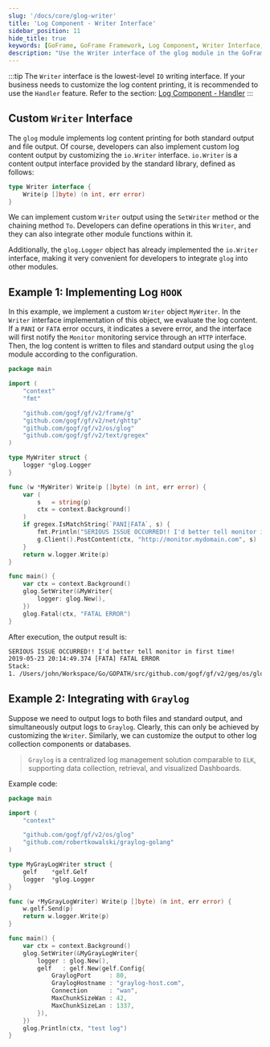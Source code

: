 ```yaml
---
slug: '/docs/core/glog-writer'
title: 'Log Component - Writer Interface'
sidebar_position: 11
hide_title: true
keywords: [GoFrame, GoFrame Framework, Log Component, Writer Interface, Custom Log Output, Custom Writer, glog Module, Log HOOK, Graylog, Centralized Log Management]
description: "Use the Writer interface of the glog module in the GoFrame framework to customize log output. By implementing a custom Writer object, logs can be flexibly output to different targets such as files, standard output, and Graylog. Additionally, sample code is provided to demonstrate how to implement log HOOK functionality to promptly notify monitoring services of serious errors."
---
```

:::tip
The `Writer` interface is the lowest-level `IO` writing interface. If your business needs to customize the log content printing, it is recommended to use the `Handler` feature. Refer to the section: [Log Component - Handler](日志组件-Handler.md)
:::
## Custom `Writer` Interface

The `glog` module implements log content printing for both standard output and file output. Of course, developers can also implement custom log content output by customizing the `io.Writer` interface. `io.Writer` is a content output interface provided by the standard library, defined as follows:

```go
type Writer interface {
    Write(p []byte) (n int, err error)
}
```

We can implement custom `Writer` output using the `SetWriter` method or the chaining method `To`. Developers can define operations in this `Writer`, and they can also integrate other module functions within it.

Additionally, the `glog.Logger` object has already implemented the `io.Writer` interface, making it very convenient for developers to integrate `glog` into other modules.

## Example 1: Implementing Log `HOOK`

In this example, we implement a custom `Writer` object `MyWriter`. In the `Writer` interface implementation of this object, we evaluate the log content. If a `PANI` or `FATA` error occurs, it indicates a severe error, and the interface will first notify the `Monitor` monitoring service through an `HTTP` interface. Then, the log content is written to files and standard output using the `glog` module according to the configuration.

```go
package main

import (
    "context"
    "fmt"

    "github.com/gogf/gf/v2/frame/g"
    "github.com/gogf/gf/v2/net/ghttp"
    "github.com/gogf/gf/v2/os/glog"
    "github.com/gogf/gf/v2/text/gregex"
)

type MyWriter struct {
    logger *glog.Logger
}

func (w *MyWriter) Write(p []byte) (n int, err error) {
    var (
        s   = string(p)
        ctx = context.Background()
    )
    if gregex.IsMatchString(`PANI|FATA`, s) {
        fmt.Println("SERIOUS ISSUE OCCURRED!! I'd better tell monitor in first time!")
        g.Client().PostContent(ctx, "http://monitor.mydomain.com", s)
    }
    return w.logger.Write(p)
}

func main() {
    var ctx = context.Background()
    glog.SetWriter(&MyWriter{
        logger: glog.New(),
    })
    glog.Fatal(ctx, "FATAL ERROR")
}
```

After execution, the output result is:

```html
SERIOUS ISSUE OCCURRED!! I'd better tell monitor in first time!
2019-05-23 20:14:49.374 [FATA] FATAL ERROR
Stack:
1. /Users/john/Workspace/Go/GOPATH/src/github.com/gogf/gf/v2/geg/os/glog/glog_writer_hook.go:27
```

## Example 2: Integrating with `Graylog`

Suppose we need to output logs to both files and standard output, and simultaneously output logs to `Graylog`. Clearly, this can only be achieved by customizing the `Writer`. Similarly, we can customize the output to other log collection components or databases.

> `Graylog` is a centralized log management solution comparable to `ELK`, supporting data collection, retrieval, and visualized Dashboards.

Example code:

```go
package main

import (
    "context"

    "github.com/gogf/gf/v2/os/glog"
    "github.com/robertkowalski/graylog-golang"
)

type MyGrayLogWriter struct {
    gelf    *gelf.Gelf
    logger  *glog.Logger
}

func (w *MyGrayLogWriter) Write(p []byte) (n int, err error) {
    w.gelf.Send(p)
    return w.logger.Write(p)
}

func main() {
    var ctx = context.Background()
    glog.SetWriter(&MyGrayLogWriter{
        logger : glog.New(),
        gelf   : gelf.New(gelf.Config{
            GraylogPort     : 80,
            GraylogHostname : "graylog-host.com",
            Connection      : "wan",
            MaxChunkSizeWan : 42,
            MaxChunkSizeLan : 1337,
        }),
    })
    glog.Println(ctx, "test log")
}
```